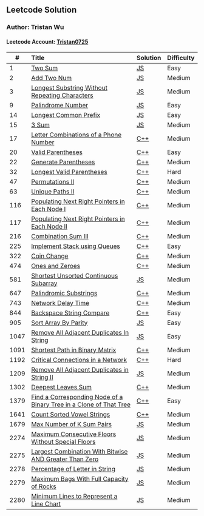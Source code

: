 ## Leetcode Solution

### Author: Tristan Wu

#### Leetcode Account: [Tristan0725](https://leetcode.com/Tristan0725/)

| #    | Title                                                                                                                                                                   | Solution                                                                                                                                      | Difficulty |
| ---- | :---------------------------------------------------------------------------------------------------------------------------------------------------------------------- | :-------------------------------------------------------------------------------------------------------------------------------------------- | :--------- |
| 1    | [Two Sum](https://leetcode.com/problems/two-sum/)                                                                                                                       | [JS](https://github.com/Po-Hsien39/Leetcode-sol/tree/main/algorithm/0001-Two_Sum)                                                             | Easy       |
| 2    | [Add Two Num](https://leetcode.com/problems/add-two-numbers/)                                                                                                           | [JS](https://github.com/Po-Hsien39/Leetcode-sol/tree/main/algorithm/0002-Add_Two_Num)                                                         | Medium     |
| 3    | [Longest Substring Without Repeating Characters](https://leetcode.com/problems/longest-substring-without-repeating-characters/)                                         | [JS](https://github.com/Po-Hsien39/Leetcode-sol/tree/main/algorithm/0003-Longest_Substring_Without_Repeating_Characters)                      | Medium     |
| 9    | [Palindrome Number](https://leetcode.com/problems/palindrome-number/)                                                                                                   | [JS](https://github.com/Po-Hsien39/Leetcode-sol/tree/main/algorithm/0009-Palindrome_Number)                                                   | Easy       |
| 14   | [Longest Common Prefix](https://leetcode.com/problems/longest-common-prefix/)                                                                                           | [JS](https://github.com/Po-Hsien39/Leetcode-sol/tree/main/algorithm/0014-Longest_Common_Prefix)                                               | Easy       |
| 15   | [3 Sum](https://leetcode.com/problems/3sum/)                                                                                                                            | [JS](https://github.com/Po-Hsien39/Leetcode-sol/tree/main/algorithm/0015-3sum)                                                                | Medium     |
| 17   | [Letter Combinations of a Phone Number](https://leetcode.com/problems/letter-combinations-of-a-phone-number/)                                                           | [C++](https://github.com/Po-Hsien39/Leetcode-sol/tree/main/algorithm/0017-Letter-Combinations-of-a-Phone-Number)                              | Medium     |
| 20   | [Valid Parentheses](https://leetcode.com/problems/valid-parentheses/)                                                                                                   | [C++](https://github.com/Po-Hsien39/Leetcode-sol/tree/main/algorithm/0020-Valid-Parentheses)                                                  | Easy       |
| 22   | [Generate Parentheses](https://leetcode.com/problems/generate-parentheses/)                                                                                             | [C++](https://github.com/Po-Hsien39/Leetcode-sol/tree/main/algorithm/0022-Generate-Parentheses)                                               | Medium     |
| 32   | [Longest Valid Parentheses](https://leetcode.com/problems/longest-valid-parentheses/)                                                                                   | [C++](https://github.com/Po-Hsien39/Leetcode-sol/tree/main/algorithm/0032-Longest-Valid-Parentheses)                                          | Hard       |
| 47   | [Permutations II](https://leetcode.com/problems/permutations-ii/)                                                                                                       | [C++](https://github.com/Po-Hsien39/Leetcode-sol/tree/main/algorithm/0047-Permutations-II)                                                    | Medium     |
| 63   | [Unique Paths II](https://leetcode.com/problems/unique-paths-ii/)                                                                                                       | [C++](https://github.com/Po-Hsien39/Leetcode-sol/tree/main/algorithm/0063-Unique-Paths-II)                                                    | Medium     |
| 116  | [Populating Next Right Pointers in Each Node I](https://leetcode.com/problems/populating-next-right-pointers-in-each-node/)                                             | [C++](https://github.com/Po-Hsien39/Leetcode-sol/tree/main/algorithm/0116-Populating-Next-Right-Pointers-in-Each-Node-I)                      | Medium     |
| 117  | [Populating Next Right Pointers in Each Node II](https://leetcode.com/problems/populating-next-right-pointers-in-each-node-ii/)                                         | [C++](https://github.com/Po-Hsien39/Leetcode-sol/tree/main/algorithm/0117-Populating-Next-Right-Pointers-in-Each-Node-II)                     | Medium     |
| 216  | [Combination Sum III](https://leetcode.com/problems/combination-sum-iii/)                                                                                               | [C++](https://github.com/Po-Hsien39/Leetcode-sol/tree/main/algorithm/0216-Combination-Sum-III)                                                | Medium     |
| 225  | [Implement Stack using Queues](https://leetcode.com/problems/implement-stack-using-queues/)                                                                             | [C++](https://github.com/Po-Hsien39/Leetcode-sol/tree/main/algorithm/0225-Implement-Stack-using-Queues)                                       | Easy       |
| 322  | [Coin Change](https://leetcode.com/problems/coin-change/)                                                                                                               | [C++](https://github.com/Po-Hsien39/Leetcode-sol/tree/main/algorithm/0322-Coin-Change)                                                        | Medium     |
| 474  | [Ones and Zeroes](https://leetcode.com/problems/ones-and-zeroes/)                                                                                                       | [C++](https://github.com/Po-Hsien39/Leetcode-sol/tree/main/algorithm/0474-Ones-and-Zeroes)                                                    | Medium     |
| 581  | [Shortest Unsorted Continuous Subarray](https://leetcode.com/problems/shortest-unsorted-continuous-subarray/)                                                           | [JS](https://github.com/Po-Hsien39/Leetcode-sol/tree/main/algorithm/0581-Shortest-Unsorted-Continuous-Subarray)                               | Medium     |
| 647  | [Palindromic Substrings](https://leetcode.com/problems/palindromic-substrings/)                                                                                         | [C++](https://github.com/Po-Hsien39/Leetcode-sol/tree/main/algorithm/0647-Palindromic-Substrings)                                             | Medium     |
| 743  | [Network Delay Time](https://leetcode.com/problems/network-delay-time/)                                                                                                 | [C++](https://github.com/Po-Hsien39/Leetcode-sol/tree/main/algorithm/0743-Network-Delay-Time)                                                 | Medium     |
| 844  | [Backspace String Compare](https://leetcode.com/problems/backspace-string-compare/)                                                                                     | [C++](https://github.com/Po-Hsien39/Leetcode-sol/tree/main/algorithm/0844-Backspace-String-Compare)                                           | Easy       |
| 905  | [Sort Array By Parity](https://leetcode.com/problems/sort-array-by-parity/)                                                                                             | [JS](https://github.com/Po-Hsien39/Leetcode-sol/tree/main/algorithm/0905-Sort-Array-By-Parity)                                                | Easy       |
| 1047 | [Remove All Adjacent Duplicates In String](https://leetcode.com/problems/remove-all-adjacent-duplicates-in-string/)                                                     | [JS](https://github.com/Po-Hsien39/Leetcode-sol/tree/main/algorithm/1047-Remove-All-Adjacent-Duplicates-In-String)                            | Easy       |
| 1091 | [Shortest Path in Binary Matrix](https://leetcode.com/problems/shortest-path-in-binary-matrix/)                                                                         | [C++](https://github.com/Po-Hsien39/Leetcode-sol/tree/main/algorithm/1091-Shortest-Path-in-Binary-Matrix)                                     | Medium     |
| 1192 | [Critical Connections in a Network](https://leetcode.com/problems/critical-connections-in-a-network/)                                                                   | [C++](https://github.com/Po-Hsien39/Leetcode-sol/tree/main/algorithm/1192-Critical-Connections-in-a-Network)                                  | Hard       |
| 1209 | [Remove All Adjacent Duplicates in String II](https://leetcode.com/problems/remove-all-adjacent-duplicates-in-string-ii/)                                               | [JS](https://github.com/Po-Hsien39/Leetcode-sol/tree/main/algorithm/1209-Remove-All-Adjacent-Duplicates-in-String-II)                         | Medium     |
| 1302 | [Deepest Leaves Sum](https://leetcode.com/problems/deepest-leaves-sum/)                                                                                                 | [C++](https://github.com/Po-Hsien39/Leetcode-sol/tree/main/algorithm/1302-Deepest-Leaves-Sum)                                                 | Medium     |
| 1379 | [Find a Corresponding Node of a Binary Tree in a Clone of That Tree](https://leetcode.com/problems/find-a-corresponding-node-of-a-binary-tree-in-a-clone-of-that-tree/) | [C++](https://github.com/Po-Hsien39/Leetcode-sol/tree/main/algorithm/1379-Find-a-Corresponding-Node-of-a-Binary-Tree-in-a-Clone-of-That-Tree) | Easy       |
| 1641 | [Count Sorted Vowel Strings](https://leetcode.com/problems/count-sorted-vowel-strings/)                                                                                 | [C++](https://github.com/Po-Hsien39/Leetcode-sol/tree/main/algorithm/1641-Count-Sorted-Vowel-Strings)                                         | Medium     |
| 1679 | [Max Number of K Sum Pairs](https://leetcode.com/problems/max-number-of-k-sum-pairs/)                                                                                   | [JS](https://github.com/Po-Hsien39/Leetcode-sol/tree/main/algorithm/1679-Max-Number-of-K-Sum-Pairs)                                           | Medium     |
| 2274 | [Maximum Consecutive Floors Without Special Floors](https://leetcode.com/problems/maximum-consecutive-floors-without-special-floors/)                                   | [JS](https://github.com/Po-Hsien39/Leetcode-sol/tree/main/algorithm/2274-Maximum-Consecutive-Floors-Without-Special-Floors)                   | Medium     |
| 2275 | [Largest Combination With Bitwise AND Greater Than Zero](https://leetcode.com/problems/largest-combination-with-bitwise-and-greater-than-zero/)                         | [JS](https://github.com/Po-Hsien39/Leetcode-sol/tree/main/algorithm/2275-Largest-Combination-With-Bitwise-AND-Greater-Than-Zero)              | Medium     |
| 2278 | [Percentage of Letter in String](https://leetcode.com/problems/percentage-of-letter-in-string/)                                                                         | [JS](https://github.com/Po-Hsien39/Leetcode-sol/tree/main/algorithm/2278-Percentage-of-Letter-in-String)                                      | Medium     |
| 2279 | [Maximum Bags With Full Capacity of Rocks](https://leetcode.com/problems/maximum-bags-with-full-capacity-of-rocks/)                                                     | [JS](https://github.com/Po-Hsien39/Leetcode-sol/tree/main/algorithm/2279-Maximum-Bags-With-Full-Capacity-of-Rocks)                            | Medium     |
| 2280 | [Minimum Lines to Represent a Line Chart](https://leetcode.com/problems/minimum-lines-to-represent-a-line-chart/)                                                       | [JS](https://github.com/Po-Hsien39/Leetcode-sol/tree/main/algorithm/2280-Minimum-Lines-to-Represent-a-Line-Chart)                             | Medium     |
